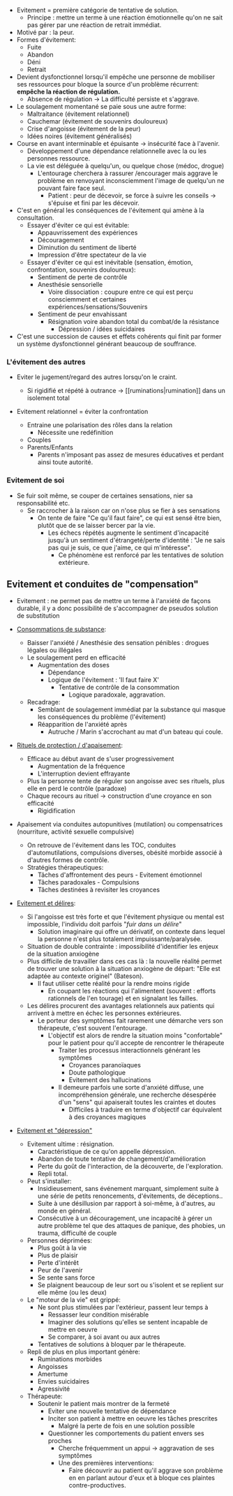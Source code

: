 
- Evitement = première catégorie de tentative de solution.
	- Principe : mettre un terme à une réaction émotionnelle qu'on ne sait pas gérer par une réaction de retrait immédiat.
- Motivé par : la peur. 
- Formes d'évitement:
	- Fuite
	- Abandon
	- Déni
	- Retrait 
- Devient dysfonctionnel lorsqu'il empêche une personne de mobiliser ses ressources pour bloque la source d'un problème récurrent: **empêche la réaction de régulation.** 
	- Absence de régulation -> La difficulté persiste et s'aggrave. 
- Le soulagement momentané se paie sous une autre forme:
	- Maltraitance (évitement relationnel)
	- Cauchemar (évitement de souvenirs douloureux)
	- Crise d'angoisse (évitement de la peur)
	- Idées noires (évitement généralisés)
- Course en avant interminable et épuisante -> insécurité face à l'avenir. 
	- Développement d'une dépendance relationnelle avec la ou les personnes ressource. 
	- La vie est déléguée à quelqu'un, ou quelque chose (médoc, drogue)
		- L'entourage cherchera à rassurer /encourager mais aggrave le problème en renvoyant inconsciemment l'image de quelqu'un ne pouvant faire face seul. 
			- Patient : peur de décevoir, se force à suivre les conseils -> s'épuise et fini par les décevoir. 
- C'est en général les conséquences de l'évitement qui amène à la consultation.
	- Essayer d'éviter ce qui est évitable:
		- Appauvrissement des expériences
		- Découragement
		- Diminution du sentiment de liberté 
		- Impression d'être spectateur de la vie
	- Essayer d'éviter ce qui est  inévitable (sensation, émotion, confrontation, souvenirs douloureux):
		- Sentiment de perte de contrôle 
		- Anesthésie sensorielle 
			- Voire dissociation : coupure entre ce qui est perçu consciemment et certaines expériences/sensations/Souvenirs 
		- Sentiment de peur envahissant 
			- Résignation voire  abandon total du combat/de la résistance
				- Dépression / idées suicidaires 
- C'est une succession de causes et effets cohérents qui finit par former un système dysfonctionnel générant beaucoup de souffrance.
### L'évitement des autres 

- Eviter le jugement/regard des autres lorsqu'on le craint.
	- Si rigidifié et répété à outrance -> [[ruminations|rumination]] dans un isolement total

- Evitement relationnel = éviter la confrontation 
	- Entraine une polarisation des rôles dans la relation 
		- Nécessite une redéfinition
	- Couples 
	- Parents/Enfants 
		- Parents n'imposant pas assez de mesures éducatives et perdant ainsi toute autorité.

### Evitement de soi 

- Se fuir soit même, se couper de certaines sensations, nier sa responsabilité etc.
	- Se raccrocher à la raison car on n'ose plus se fier à ses sensations 
		- On tente de faire "Ce qu'il faut faire", ce qui est sensé être bien, plutôt que de se laisser bercer par la vie.
			- Les échecs répétés augmente le sentiment d'incapacité jusqu'à un sentiment d'étrangeté/perte d'identité : "Je ne sais pas qui je suis, ce que j'aime, ce qui m'intéresse".
				- Ce phénomène est renforcé par les tentatives de solution extérieure. 

## Evitement et conduites de "compensation"

- Evitement : ne permet pas de mettre un terme à l'anxiété de façons durable, il y a donc possibilité de s'accompagner de pseudos solution de substitution 

- <u>Consommations de substance</u>:
	- Baisser l'anxiété / Anesthésie des sensation pénibles : drogues légales ou illégales 
	- Le soulagement perd en efficacité
		- Augmentation des doses
			- Dépendance
			- Logique de l'évitement : 'Il faut faire X'
				- Tentative de contrôle de la consommation
					- Logique paradoxale, aggravation.
	- Recadrage:
		- Semblant de soulagement immédiat par la substance  qui masque les conséquences du problème (l'évitement)
		- Réapparition de l'anxiété après 
			- Autruche / Marin s'accrochant au mat d'un bateau qui coule.

- <u>Rituels de protection / d'apaisement</u>:
	- Efficace au début avant de s'user progressivement
		- Augmentation de la fréquence
		- L'interruption devient effrayante
	- Plus la personne tente de réguler son angoisse avec ses rituels, plus elle en perd le contrôle (paradoxe)
	- Chaque recours au rituel -> construction d'une croyance en son efficacité
		- Rigidification

- Apaisement via conduites autopunitives (mutilation) ou compensatrices (nourriture, activité sexuelle compulsive)
	- On retrouve de l'évitement dans les TOC, conduites d'automutilations, compulsions diverses, obésité morbide associé à d'autres formes de contrôle. 
	- Stratégies thérapeutiques:
		- Tâches d'affrontement des peurs - Evitement émotionnel
		- Tâches paradoxales - Compulsions 
		- Tâches destinées à revisiter les croyances 

- <u>Evitement et délires</u>: 
	- Si l'angoisse est très forte et que l'évitement physique ou mental est impossible, l'individu doit parfois "*fuir dans un délire*" 
		- Solution imaginaire qui offre un dérivatif, on contexte dans lequel la personne n'est plus totalement impuissante/paralysée. 
	- Situation de double contrainte : impossibilité d'identifier les enjeux de la situation anxiogène 
	- Plus difficile de travailler dans ces cas là : la nouvelle réalité permet de trouver une solution à la situation anxiogène de départ: "Elle est adaptée au contexte originel" (Bateson).
		- Il faut utiliser cette réalité pour la rendre moins rigide
			- En coupant les réactions qui l'alimentent (souvent : efforts rationnels de l'en tourage) et en signalant les failles.
	- Les délires procurent des avantages relationnels aux patients qui arrivent à mettre en échec les personnes extérieures.
		- Le porteur des symptômes fait rarement une démarche vers son thérapeute, c'est souvent l'entourage. 
			- L'objectif est alors de rendre la situation moins "confortable" pour le patient pour qu'il accepte de rencontrer le thérapeute
				- Traiter les processus interactionnels générant les symptômes
					- Croyances paranoïaques 
					- Doute pathologique 
					- Evitement des hallucinations 
				- Il demeure parfois une sorte d'anxiété diffuse, une incompréhension générale, une recherche désespérée d'un "sens" qui apaiserait toutes les craintes et doutes
					- Difficiles à traduire en terme d'objectif car équivalent à des croyances magiques 

- <u>Evitement et "dépression"</u> 
	- Evitement ultime : résignation.
		- Caractéristique de ce qu'on appelle dépression.
		- Abandon de toute tentative de changement/d'amélioration
		- Perte du goût de l'interaction, de la découverte, de l'exploration.
		- Repli total.
	- Peut s'installer:
		- Insidieusement, sans événement marquant, simplement suite à une série de petits renoncements, d'évitements, de déceptions..
		- Suite à une désillusion par rapport à soi-même, à d'autres, au monde en général.
		- Consécutive à un découragement, une incapacité à gérer un autre problème tel que des attaques de panique, des phobies, un trauma, difficulté de couple 
	- Personnes déprimées:
		- Plus goût à la vie 
		- Plus de plaisir 
		- Perte d'intérêt 
		- Peur de l'avenir 
		- Se sente sans force
		- Se plaignent beaucoup de leur sort ou s'isolent et se replient sur elle même (ou les deux)
	- Le "moteur de la vie" est grippé:
		- Ne sont plus stimulées par l'extérieur, passent leur temps à
			- Ressasser leur condition misérable 
			- Imaginer des solutions qu'elles se sentent incapable de mettre en oeuvre 
			- Se comparer, à soi avant ou aux autres
		- Tentatives de solutions à bloquer par le thérapeute.
	- Repli de plus en plus important génère:
		- Ruminations morbides 
		- Angoisses
		- Amertume
		- Envies suicidaires
		- Agressivité
	- Thérapeute:
		- Soutenir le patient mais montrer de la fermeté 
			- Eviter une nouvelle tentative de dépendance
			- Inciter son patient à mettre en oeuvre les tâches prescrites 
				- Malgré la perte de fois en une solution possible 
			- Questionner les comportements du patient envers ses proches 
				- Cherche fréquemment un appui -> aggravation de ses symptômes 
				- Une des premières interventions:
					- Faire découvrir au patient qu'il aggrave son problème en en parlant autour d'eux et à bloque ces plaintes contre-productives. 
